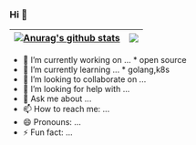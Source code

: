 ### Hi 👋
| <a href="https://github.com/HeavenTonight"><img align="center" src="https://github-readme-stats.vercel.app/api?username=HeavenTonight&show_icons=true&include_all_commits=true&theme=buefy&count_private=true&hide_border=true" alt="Anurag's github stats" /></a> | <a href="https://github.com/HeavenTonight"><img align="center" src="https://github-readme-stats.vercel.app/api/top-langs/?username=HeavenTonight&hide_border=true&layout=compact&theme=buefy" /></a> |
| ------------- | ------------- |


- 🔭 I’m currently working on ...
      * open source
- 🌱 I’m currently learning ...
      * golang,k8s
- 👯 I’m looking to collaborate on ...
- 🤔 I’m looking for help with ...
- 💬 Ask me about ...
- 📫 How to reach me: ...
- 😄 Pronouns: ...
- ⚡ Fun fact: ...

<!-- [![HT GitHub Stats](https://github-readme-stats.vercel.app/api?username=HeavenTonight&show_icons=true&include_all_commits=true&theme=aura&count_private=true)](https://github.com/HeavenTonight) -->

<!-- [![Top Langs](https://github-readme-stats.vercel.app/api/top-langs/?username=HeavenTonight)](https://github.com/HeavenTonight) -->


